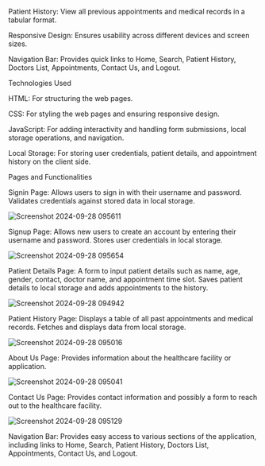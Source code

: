 Patient History: View all previous appointments and medical records in a tabular format.

Responsive Design: Ensures usability across different devices and screen sizes.

Navigation Bar: Provides quick links to Home, Search, Patient History, Doctors List, Appointments, Contact Us, and Logout.

Technologies Used

HTML: For structuring the web pages.

CSS: For styling the web pages and ensuring responsive design.

JavaScript: For adding interactivity and handling form submissions, local storage operations, and navigation.

Local Storage: For storing user credentials, patient details, and appointment history on the client side.



Pages and Functionalities

Signin Page: Allows users to sign in with their username and password. Validates credentials against stored data in local storage.

![Screenshot 2024-09-28 095611](https://github.com/user-attachments/assets/9732eb56-b748-4bd7-81ab-9316ba1eb5f1)


Signup Page: Allows new users to create an account by entering their username and password. Stores user credentials in local storage.

![Screenshot 2024-09-28 095654](https://github.com/user-attachments/assets/d3c74a33-8ff9-4813-9057-b5a758acbb27)


Patient Details Page: A form to input patient details such as name, age, gender, contact, doctor name, and appointment time slot. Saves patient details to local storage and adds appointments to the history.

![Screenshot 2024-09-28 094942](https://github.com/user-attachments/assets/8537db1e-540f-477f-be3d-7160ab66034b)


Patient History Page: Displays a table of all past appointments and medical records. Fetches and displays data from local storage.

![Screenshot 2024-09-28 095016](https://github.com/user-attachments/assets/5af239f0-5979-43c5-8723-81cf427589eb)


About Us Page: Provides information about the healthcare facility or application.

![Screenshot 2024-09-28 095041](https://github.com/user-attachments/assets/3cb0a273-61ea-4e09-bc91-a945cf341d99)

Contact Us Page: Provides contact information and possibly a form to reach out to the healthcare facility.


![Screenshot 2024-09-28 095129](https://github.com/user-attachments/assets/713e42ee-14f8-4097-ad17-be8785badc3d)


Navigation Bar: Provides easy access to various sections of the application, including links to Home, Search, Patient History, Doctors List, Appointments, Contact Us, and Logout.

